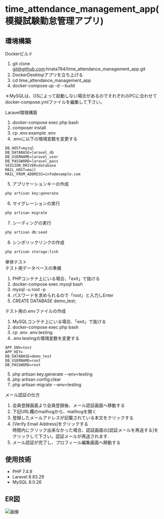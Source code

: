 # time_attendance_management_app(模擬試験勤怠管理アプリ)

## 環境構築
Dockerビルド
1. git clone git@github.com:hirata784/time_attendance_management_app.git
2. DockerDesktopアプリを立ち上げる
3. cd time_attendance_management_app
4. docker-compose up -d --build

＊MySQLは、OSによって起動しない場合があるのでそれぞれのPCに合わせてdocker-compose.ymlファイルを編集して下さい。

Laravel環境構築
1. docker-compose exec php bash
2. composer install
3. cp .env.example .env
4. .envに以下の環境変数を変更する
``` text
DB_HOST=mysql
DB_DATABASE=laravel_db
DB_USERNAME=laravel_user
DB_PASSWORD=laravel_pass
SESSION_DRIVER=database
MAIL_HOST=mail
MAIL_FROM_ADDRESS=info@example.com
```
5. アプリケーションキーの作成
``` bash
php artisan key:generate
```
6. マイグレーションの実行
``` bash
php artisan migrate
```
7. シーディングの実行
``` bash
php artisan db:seed
```
8. シンボリックリンクの作成
``` bash
php artisan storage:link
```

単体テスト  
テスト用データベースの準備
1. PHPコンテナ上にいる場合、「exit」で抜ける
2. docker-compose exec mysql bash
3. mysql -u root -p
4. パスワードを求められるので「root」と入力しEnter
5. CREATE DATABASE demo_test;

テスト用の.envファイルの作成
1. MySQLコンテナ上にいる場合、「exit」で抜ける
2. docker-compose exec php bash
3. cp .env .env.testing
4. .env.testingの環境変数を変更する
``` text
APP_ENV=test
APP_KEY=
DB_DATABASE=demo_test
DB_USERNAME=root
DB_PASSWORD=root
```
5. php artisan key:generate --env=testing
6. php artisan config:clear
7. php artisan migrate --env=testing

メール認証の仕方
1. 会員登録画面より会員登録後、メール認証画面へ移動する
2. 下記URL欄のmailhogから、mailhogを開く
3. 登録したメールアドレスが記載されている本文をクリックする
4. [Verify Email Address]をクリックする  
時間内にクリック出来なかった場合、認証画面の[認証メールを再送する]を  
クリックして下さい。認証メールが再送されます.
5. メール認証が完了し、プロフィール編集画面へ移動する

## 使用技術
- PHP 7.4.9
- Laravel 8.83.29
- MySQL 8.0.26

## ER図
![画像](https://coachtech-lms-bucket.s3.ap-northeast-1.amazonaws.com/question/20250506182556_time_attendance_management_app.png)